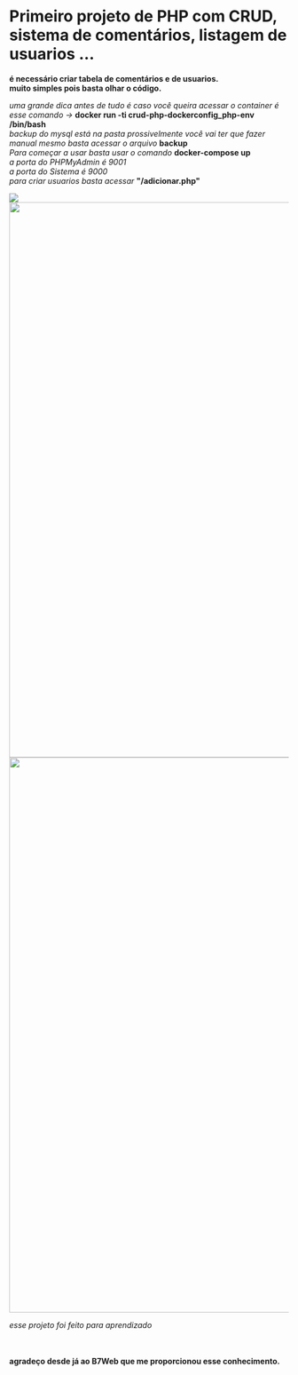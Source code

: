 # Primeiro projeto de PHP com CRUD, sistema de comentários, listagem de usuarios ... <br>

**é necessário criar tabela de comentários e de usuarios.** <br>
**muito simples pois basta olhar o código.** <br>

*uma grande dica antes de tudo é caso você queira acessar o container é esse comando ->* **docker run -ti crud-php-dockerconfig_php-env /bin/bash** <br>
*backup do mysql está na pasta prossivelmente você vai ter que fazer manual mesmo basta acessar o arquivo* **backup** <br>
*Para começar a usar basta usar o comando* **docker-compose up** <br>
*a porta do PHPMyAdmin é 9001* <br>
*a porta do Sistema é 9000* <br>
*para criar usuarios basta acessar* **"/adicionar.php"** <br>


<img src="https://github.com/codigoperfeito/CRUD-PHP-DOCKERCONFIG/blob/main/www/img/Captura%20de%20Tela%202022-08-01%20%C3%A0s%2020.29.28.png"><br>
<img src="https://github.com/codigoperfeito/CRUD-PHP-DOCKERCONFIG/blob/main/www/img/Captura%20de%20Tela%202022-08-01%20%C3%A0s%2020.47.11.png" width="1000px"> <br>
<img src="https://github.com/codigoperfeito/CRUD-PHP-DOCKERCONFIG/blob/main/www/img/Captura%20de%20Tela%202022-08-01%20%C3%A0s%2021.01.52.png" width="1000px">

*esse projeto foi feito para aprendizado* <br> <br> <br>


**agradeço desde já ao B7Web que me proporcionou esse conhecimento.**